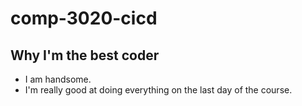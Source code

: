 # comp-3020-cicd

## Why I'm the best coder

- I am handsome.
- I'm really good at doing everything on the last day of the course.
